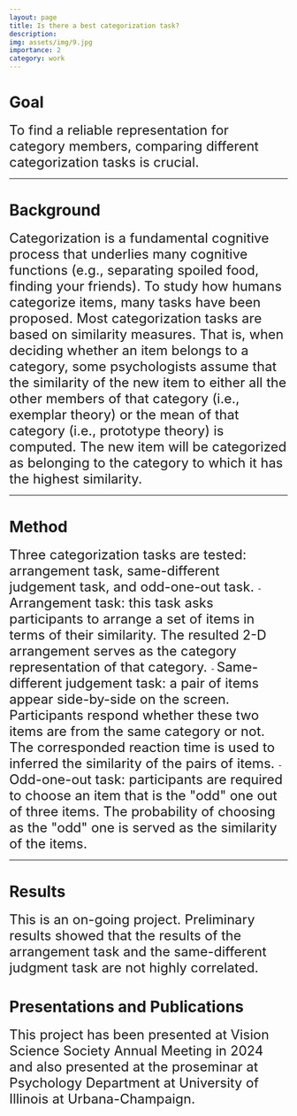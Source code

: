 ```yaml
---
layout: page
title: Is there a best categorization task?
description:
img: assets/img/9.jpg
importance: 2
category: work
---
```


# Goal

<span style="font-size:24px">
To find a reliable representation for category members, comparing different categorization tasks is crucial. 
</span>

<hr style="height:2px;background:grey">

# Background

<span style="font-size:24px">
Categorization is a fundamental cognitive process that underlies many cognitive functions (e.g., separating spoiled food, finding your friends). To study how humans categorize items, many tasks have been proposed. Most categorization tasks are based on similarity measures. That is, when deciding whether an item belongs to a category, some psychologists assume that the similarity of the new item to either all the other members of that category (i.e., exemplar theory) or the mean of that category (i.e., prototype theory) is computed. The new item will be categorized as belonging to the category to which it has the highest similarity.
</span>

<hr style="height:2px;background:grey">

# Method

<span style="font-size:24px">
Three categorization tasks are tested: arrangement task, same-different judgement task, and odd-one-out task. 
</span>
- <span style="font-size:24px"> Arrangement task: this task asks participants to arrange a set of items in terms of their similarity. The resulted 2-D arrangement serves as the category representation of that category. </span>
- <span style="font-size:24px"> Same-different judgement task: a pair of items appear side-by-side on the screen. Participants respond whether these two items are from the same category or not. The corresponded reaction time is used to inferred the similarity of the pairs of items. </span>
- <span style="font-size:24px"> Odd-one-out task: participants are required to choose an item that is the "odd" one out of three items. The probability of choosing as the "odd" one is served as the similarity of the items. </span>

<hr style="height:2px;background:grey">

# Results

<span style="font-size:24px">
This is an on-going project. Preliminary results showed that the results of the arrangement task and the same-different judgment task are not highly correlated.
</span>

# Presentations and Publications

<span style="font-size:24px">
This project has been presented at Vision Science Society Annual Meeting in 2024 and also presented at the proseminar at Psychology Department at University of Illinois at Urbana-Champaign.
</span>
